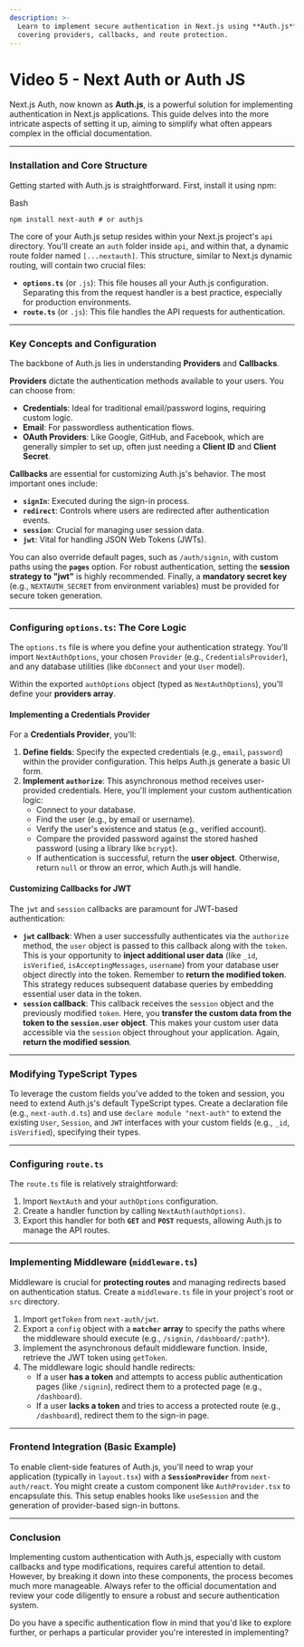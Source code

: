 ```yaml
---
description: >-
  Learn to implement secure authentication in Next.js using **Auth.js**,
  covering providers, callbacks, and route protection.
---
```


# Video 5 - Next Auth or Auth JS

Next.js Auth, now known as **Auth.js**, is a powerful solution for implementing authentication in Next.js applications. This guide delves into the more intricate aspects of setting it up, aiming to simplify what often appears complex in the official documentation.

***

### Installation and Core Structure

Getting started with Auth.js is straightforward. First, install it using npm:

Bash

```
npm install next-auth # or authjs
```

The core of your Auth.js setup resides within your Next.js project's `api` directory. You'll create an `auth` folder inside `api`, and within that, a dynamic route folder named `[...nextauth]`. This structure, similar to Next.js dynamic routing, will contain two crucial files:

* **`options.ts`** (or `.js`): This file houses all your Auth.js configuration. Separating this from the request handler is a best practice, especially for production environments.
* **`route.ts`** (or `.js`): This file handles the API requests for authentication.

***

### Key Concepts and Configuration

The backbone of Auth.js lies in understanding **Providers** and **Callbacks**.

**Providers** dictate the authentication methods available to your users. You can choose from:

* **Credentials**: Ideal for traditional email/password logins, requiring custom logic.
* **Email**: For passwordless authentication flows.
* **OAuth Providers**: Like Google, GitHub, and Facebook, which are generally simpler to set up, often just needing a **Client ID** and **Client Secret**.

**Callbacks** are essential for customizing Auth.js's behavior. The most important ones include:

* **`signIn`**: Executed during the sign-in process.
* **`redirect`**: Controls where users are redirected after authentication events.
* **`session`**: Crucial for managing user session data.
* **`jwt`**: Vital for handling JSON Web Tokens (JWTs).

You can also override default pages, such as `/auth/signin`, with custom paths using the **`pages`** option. For robust authentication, setting the **session strategy to "jwt"** is highly recommended. Finally, a **mandatory secret key** (e.g., `NEXTAUTH_SECRET` from environment variables) must be provided for secure token generation.

***

### Configuring `options.ts`: The Core Logic

The `options.ts` file is where you define your authentication strategy. You'll import `NextAuthOptions`, your chosen `Provider` (e.g., `CredentialsProvider`), and any database utilities (like `dbConnect` and your `User` model).

Within the exported `authOptions` object (typed as `NextAuthOptions`), you'll define your **providers array**.

#### Implementing a Credentials Provider

For a **Credentials Provider**, you'll:

1. **Define fields**: Specify the expected credentials (e.g., `email`, `password`) within the provider configuration. This helps Auth.js generate a basic UI form.
2. **Implement `authorize`**: This asynchronous method receives user-provided credentials. Here, you'll implement your custom authentication logic:
   * Connect to your database.
   * Find the user (e.g., by email or username).
   * Verify the user's existence and status (e.g., verified account).
   * Compare the provided password against the stored hashed password (using a library like `bcrypt`).
   * If authentication is successful, return the **user object**. Otherwise, return `null` or throw an error, which Auth.js will handle.

#### Customizing Callbacks for JWT

The `jwt` and `session` callbacks are paramount for JWT-based authentication:

* **`jwt` callback**: When a user successfully authenticates via the `authorize` method, the `user` object is passed to this callback along with the `token`. This is your opportunity to **inject additional user data** (like `_id`, `isVerified`, `isAcceptingMessages`, `username`) from your database user object directly into the token. Remember to **return the modified token**. This strategy reduces subsequent database queries by embedding essential user data in the token.
* **`session` callback**: This callback receives the `session` object and the previously modified `token`. Here, you **transfer the custom data from the token to the `session.user` object**. This makes your custom user data accessible via the `session` object throughout your application. Again, **return the modified session**.

***

### Modifying TypeScript Types

To leverage the custom fields you've added to the token and session, you need to extend Auth.js's default TypeScript types. Create a declaration file (e.g., `next-auth.d.ts`) and use `declare module "next-auth"` to extend the existing `User`, `Session`, and `JWT` interfaces with your custom fields (e.g., `_id`, `isVerified`), specifying their types.

***

### Configuring `route.ts`

The `route.ts` file is relatively straightforward:

1. Import `NextAuth` and your `authOptions` configuration.
2. Create a handler function by calling `NextAuth(authOptions)`.
3. Export this handler for both **`GET`** and **`POST`** requests, allowing Auth.js to manage the API routes.

***

### Implementing Middleware (`middleware.ts`)

Middleware is crucial for **protecting routes** and managing redirects based on authentication status. Create a `middleware.ts` file in your project's root or `src` directory.

1. Import `getToken` from `next-auth/jwt`.
2. Export a `config` object with a **`matcher` array** to specify the paths where the middleware should execute (e.g., `/signin`, `/dashboard/:path*`).
3. Implement the asynchronous default middleware function. Inside, retrieve the JWT token using `getToken`.
4. The middleware logic should handle redirects:
   * If a user **has a token** and attempts to access public authentication pages (like `/signin`), redirect them to a protected page (e.g., `/dashboard`).
   * If a user **lacks a token** and tries to access a protected route (e.g., `/dashboard`), redirect them to the sign-in page.

***

### Frontend Integration (Basic Example)

To enable client-side features of Auth.js, you'll need to wrap your application (typically in `layout.tsx`) with a **`SessionProvider`** from `next-auth/react`. You might create a custom component like `AuthProvider.tsx` to encapsulate this. This setup enables hooks like `useSession` and the generation of provider-based sign-in buttons.

***

### Conclusion

Implementing custom authentication with Auth.js, especially with custom callbacks and type modifications, requires careful attention to detail. However, by breaking it down into these components, the process becomes much more manageable. Always refer to the official documentation and review your code diligently to ensure a robust and secure authentication system.

Do you have a specific authentication flow in mind that you'd like to explore further, or perhaps a particular provider you're interested in implementing?
